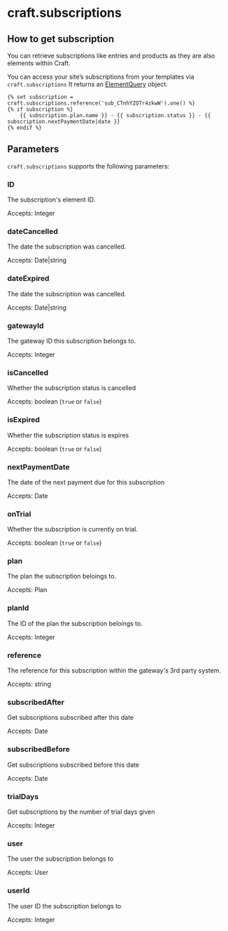 # craft.subscriptions

## How to get subscription

You can retrieve subscriptions like entries and products as they are also elements within Craft.

You can access your site’s subscriptions from your templates via `craft.subscriptions`
It returns an [ElementQuery](https://github.com/craftcms/docs/blob/v3/en/element-queries.md) object.

```twig
{% set subscription = craft.subscriptions.reference('sub_CTnhYZOTr4zkwW').one() %}
{% if subscription %}
    {{ subscription.plan.name }} - {{ subscription.status }} - {{ subscription.nextPaymentDate|date }}
{% endif %}
```

## Parameters

`craft.subscriptions` supports the following parameters:

### ID
The subscription's element ID.

Accepts: Integer

### dateCancelled
The date the subscription was cancelled.

Accepts: Date|string

### dateExpired
The date the subscription was cancelled.

Accepts: Date|string

### gatewayId
The gateway ID this subscription belongs to.

Accepts: Integer

### isCancelled
Whether the subscription status is cancelled

Accepts: boolean (`true` or `false`)

### isExpired
Whether the subscription status is expires

Accepts: boolean (`true` or `false`)

### nextPaymentDate
The date of the next payment due for this subscription

Accepts: Date

### onTrial
Whether the subscription is currently on trial.

Accepts: boolean (`true` or `false`)

### plan
The plan the subscription beloings to.

Accepts: Plan

### planId
The ID of the plan the subscription beloings to.

Accepts: Integer

### reference
The reference for this subscription within the gateway's 3rd party system.

Accepts: string

### subscribedAfter
Get subscriptions subscribed after this date

Accepts: Date

### subscribedBefore
Get subscriptions subscribed before this date

Accepts: Date

### trialDays
Get subscriptions by the number of trial days given

Accepts: Integer

### user
The user the subscription belongs to

Accepts: User

### userId
The user ID the subscription belongs to

Accepts: Integer
